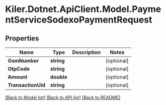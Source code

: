 # Kiler.Dotnet.ApiClient.Model.PaymentServiceSodexoPaymentRequest

## Properties

Name | Type | Description | Notes
------------ | ------------- | ------------- | -------------
**GsmNumber** | **string** |  | [optional] 
**OtpCode** | **string** |  | [optional] 
**Amount** | **double** |  | [optional] 
**TransactionUid** | **string** |  | [optional] 

[[Back to Model list]](../README.md#documentation-for-models) [[Back to API list]](../README.md#documentation-for-api-endpoints) [[Back to README]](../README.md)

